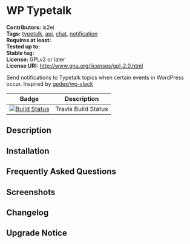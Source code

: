 WP Typetalk
=========

**Contributors:** is2ei  
**Tags:** [typetalk](https://wordpress.org/plugins/tags/typetalk/), [api](https://wordpress.org/plugins/tags/api/), [chat](https://wordpress.org/plugins/tags/chat/), [notification](https://wordpress.org/plugins/tags/notification/)   
**Requires at least:**  
**Tested up to:**  
**Stable tag:**  
**License:** GPLv2 or later  
**License URI:** http://www.gnu.org/licenses/gpl-2.0.html  

Send notifications to Typetalk topics when certain events in WordPress occur. Inspired by [gedex/wp-slack](https://github.com/gedex/wp-slack)

| Badge | Description |
| ------------- | ------------- |
| [![Build Status](https://travis-ci.org/is2ei/wp-typetalk.svg?branch=master&style=flat-square)][travis] | Travis Build Status |

[travis]: https://travis-ci.org/is2ei/wp-typetalk

## Description ##

## Installation ##

## Frequently Asked Questions ##

## Screenshots ##

## Changelog ##

## Upgrade Notice ##



